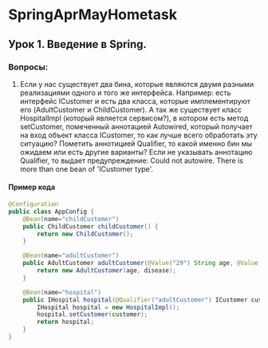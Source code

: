 # SpringAprMayHometask
## Урок 1. Введение в Spring.
### Вопросы: 
   1. Если у нас существует два бина, которые являются двумя разными реализациями одного и того же интерфейса.
   Например: есть интерфейс ICustomer и есть два класса, которые имплементируют его (AdultCustomer и ChildCustomer).
   А так же существует класс HospitalImpl (который является сервисом?), в котором есть метод setCustomer, помеченный
   аннотацией Autowired, который получает на вход объект класса ICustomer, то как лучше всего обработать эту ситуацию?
   Пометить аннотицией Qualifier, то какой именно бин мы ожидаем или есть другие варианты? 
   Если не указывать аннотацию Qualifier, то выдает предупреждение: Could not autowire. There is more than one bean of
   'ICustomer type'.
   
   #### Пример кода
   ```Java
   @Configuration
   public class AppConfig {
       @Bean(name="childCustomer")
       public ChildCustomer childCustomer() {
           return new ChildCustomer();
       }
   
       @Bean(name="adultCustomer")
       public AdultCustomer adultCustomer(@Value("29") String age, @Value("gastritis") String disease) {
           return new AdultCustomer(age, disease);
       }
   
       @Bean(name="hospital")
       public IHospital hospital(@Qualifier("adultCustomer") ICustomer customer) {
           IHospital hospital = new HospitalImpl();
           hospital.setCustomer(customer);
           return hospital;
       }
   }
   ```